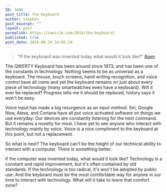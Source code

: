 ```yaml
---
ID: 3496
post_title: The Keyboard
author: stephen
post_excerpt: ""
layout: post
permalink: https://swoicik.com/2016/the-keyboard/
published: true
post_date: 2016-06-24 16:05:28
---
```

<blockquote>"If the keyboard was invented today what would it look like?" <a href="http://www.8pen.com/">8pen</a></blockquote>
<span style="font-weight: 400;">The QWERTY Keyboard has been around since 1873, and has been one of the constants in technology. Nothing seems to be as universal as a keyboard. The mouse, touch screens, hand writing recognition, and voice control have all come and yet the keyboard remains on just about every piece of technology (many smartwatches even have a keyboard). Will it ever be replaced? Progress tells me it should be replaced, history says it won't be easy. </span>

<span style="font-weight: 400;">Voice input has made a big resurgence as an input method. Siri, Google Now, Alexa, and Cortana have all put voice activated software on things we use everyday. Our devices are constantly listening for the next command. But it remains a novelty for most. I have yet to see anyone who interact with technology mainly by voice. Voice is a nice compliment to the keyboard at this point, but not a replacement. </span>

<span style="font-weight: 400;">So what is next? The keyboard can't be</span><span style="font-weight: 400;"> the height of our technical ability to interact with a computer. There is something better.</span>

<span style="font-weight: 400;">If the computer was invented today, what would it look like? Technology is a constant and rapid improvement, but it's often contained by old standards. If the technology is too radical, it's won't be adopted by public use. And the keyboard must be the most comfortable way for anyone in our time to interact with technology. What will it take to leave that comfort zone?</span>

&nbsp;